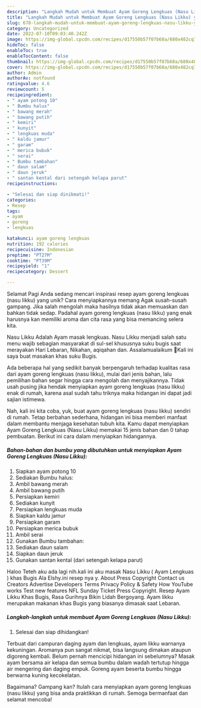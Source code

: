 ```yaml
---
description: "Langkah Mudah untuk Membuat Ayam Goreng Lengkuas (Nasu Likku) yang Lezat"
title: "Langkah Mudah untuk Membuat Ayam Goreng Lengkuas (Nasu Likku) yang Lezat"
slug: 678-langkah-mudah-untuk-membuat-ayam-goreng-lengkuas-nasu-likku-yang-lezat
category: Uncategorized
date: 2022-07-10T09:03:40.242Z
image: https://img-global.cpcdn.com/recipes/d17550b57f07b68a/680x482cq70/ayam-goreng-lengkuas-nasu-likku-foto-resep-utama.jpg
hideToc: false
enableToc: true
enableTocContent: false
thumbnail: https://img-global.cpcdn.com/recipes/d17550b57f07b68a/680x482cq70/ayam-goreng-lengkuas-nasu-likku-foto-resep-utama.jpg
cover: https://img-global.cpcdn.com/recipes/d17550b57f07b68a/680x482cq70/ayam-goreng-lengkuas-nasu-likku-foto-resep-utama.jpg
author: Admin
authorAv: notfound
ratingvalue: 4.6
reviewcount: 5
recipeingredient:
- " ayam potong 10"
- " Bumbu halus"
- " bawang merah"
- " bawang putih"
- " kemiri"
- " kunyit"
- " lengkuas muda"
- " kaldu jamur"
- " garam"
- " merica bubuk"
- " serai"
- " Bumbu tambahan"
- " daun salam"
- " daun jeruk"
- " santan kental dari setengah kelapa parut"
recipeinstructions:

- "Selesai dan siap dinikmati!"
categories:
- Resep
tags:
- ayam
- goreng
- lengkuas

katakunci: ayam goreng lengkuas 
nutrition: 192 calories
recipecuisine: Indonesian
preptime: "PT27M"
cooktime: "PT39M"
recipeyield: "1"
recipecategory: Dessert

---
```



Selamat Pagi Anda sedang mencari inspirasi resep ayam goreng lengkuas (nasu likku) yang unik? Cara menyiapkannya memang Agak susah-susah gampang. Jika salah mengolah maka hasilnya tidak akan memuaskan dan bahkan tidak sedap. Padahal ayam goreng lengkuas (nasu likku) yang enak harusnya kan memiliki aroma dan cita rasa yang bisa memancing selera kita.


Nasu Likku Adalah Ayam masak lengkuas. Nasu Likku menjadi salah satu menu wajib sebagian masyarakat di sul-sel khususnya suku bugis saat merayakan Hari Lebaran, Nikahan, aqiqahan dan. Assalamualaikum 🙏Kali ini saya buat masakan khas suku Bugis.

Ada beberapa hal yang sedikit banyak berpengaruh terhadap kualitas rasa dari ayam goreng lengkuas (nasu likku), mulai dari jenis bahan, lalu pemilihan bahan segar hingga cara mengolah dan menyajikannya. Tidak usah pusing jika hendak menyiapkan ayam goreng lengkuas (nasu likku) enak di rumah, karena asal sudah tahu triknya maka hidangan ini dapat jadi sajian istimewa.


Nah, kali ini kita coba, yuk, buat ayam goreng lengkuas (nasu likku) sendiri di rumah. Tetap berbahan sederhana, hidangan ini bisa memberi manfaat dalam membantu menjaga kesehatan tubuh kita. Kamu dapat menyiapkan Ayam Goreng Lengkuas (Nasu Likku) memakai 15 jenis bahan dan 0 tahap pembuatan. Berikut ini cara dalam menyiapkan hidangannya.

<!--inarticleads1-->

##### Bahan-bahan dan bumbu yang dibutuhkan untuk menyiapkan Ayam Goreng Lengkuas (Nasu Likku):

1. Siapkan  ayam potong 10
1. Sediakan  Bumbu halus:
1. Ambil  bawang merah
1. Ambil  bawang putih
1. Persiapkan  kemiri
1. Sediakan  kunyit
1. Persiapkan  lengkuas muda
1. Siapkan  kaldu jamur
1. Persiapkan  garam
1. Persiapkan  merica bubuk
1. Ambil  serai
1. Gunakan  Bumbu tambahan:
1. Sediakan  daun salam
1. Siapkan  daun jeruk
1. Gunakan  santan kental (dari setengah kelapa parut)


Haloo Teteh aku ada lagi nih.kali ini aku masak Nasu Likku ( Ayam Lengkuas ) khas Bugis Ala Elshy.ini resep nya y. About Press Copyright Contact us Creators Advertise Developers Terms Privacy Policy &amp; Safety How YouTube works Test new features NFL Sunday Ticket Press Copyright. Resep Ayam Likku Khas Bugis, Rasa Gurihnya Bikin Lidah Bergoyang. Ayam likku merupakan makanan khas Bugis yang biasanya dimasak saat Lebaran. 

<!--inarticleads2-->

##### Langkah-langkah untuk membuat Ayam Goreng Lengkuas (Nasu Likku):


1. Selesai dan siap dihidangkan!

Terbuat dari campuran daging ayam dan lengkuas, ayam likku warnanya kekuningan. Aromanya pun sangat nikmat, bisa langsung dimakan ataupun digoreng kembali. Belum pernah mencicipi hidangan ini sebelumnya? Masak ayam bersama air kelapa dan semua bumbu dalam wadah tertutup hingga air mengering dan daging empuk. Goreng ayam beserta bumbu hingga berwarna kuning kecokelatan. 

Bagaimana? Gampang kan? Itulah cara menyiapkan ayam goreng lengkuas (nasu likku) yang bisa anda praktikkan di rumah. Semoga bermanfaat dan selamat mencoba!
